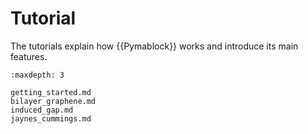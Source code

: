 # Tutorial

The tutorials explain how {{Pymablock}} works and introduce its main features.

```{toctree}
:maxdepth: 3

getting_started.md
bilayer_graphene.md
induced_gap.md
jaynes_cummings.md
```
